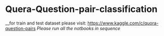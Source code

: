 # Quera-Question-pair-classification

__for train and test dataset please visit: https://www.kaggle.com/c/quora-question-pairs
*Please run all the notbooks in sequence*
